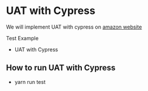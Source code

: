 # UAT with Cypress

We will implement UAT with cypress on [amazon website](https://www.amazon.com/)

Test Example

* UAT with Cypress

How to run UAT with Cypress
---

* yarn run test